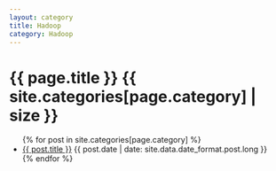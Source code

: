 ```yaml
---
layout: category
title: Hadoop
category: Hadoop
---
```

<div id="page-category">
  <h1 class="pl-lg-2">
    <i class="far fa-folder-open fa-fw text-muted"></i>
    {{ page.title }}
    <span class="lead text-muted pl-2">{{ site.categories[page.category] | size }}</span>
  </h1>

  <ul class="post-content pl-0">
    {% for post in site.categories[page.category] %}
    <li class="d-flex justify-content-between pl-md-3 pr-md-3">
      <a href="{{ post.url | relative_url }}">{{ post.title }}</a>
      <span class="dash flex-grow-1"></span>
      <span class="text-muted small">{{ post.date | date: site.data.date_format.post.long }}</span>
    </li>
    {% endfor %}
  </ul>
</div>
